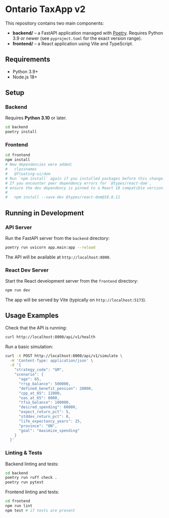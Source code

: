 # Ontario TaxApp v2

This repository contains two main components:

- **backend/** – a FastAPI application managed with [Poetry](https://python-poetry.org/). Requires Python 3.9 or newer (see `pyproject.toml` for the exact version range).
- **frontend/** – a React application using Vite and TypeScript.

## Requirements

- Python 3.9+
- Node.js 18+

## Setup

### Backend
Requires **Python 3.10** or later.
```bash
cd backend
poetry install
```

### Frontend
```bash
cd frontend
npm install
# New dependencies were added:
#   classnames
#   @floating-ui/dom
# Run `npm install` again if you installed packages before this change.
# If you encounter peer dependency errors for `@types/react-dom`,
# ensure the dev dependency is pinned to a React 18 compatible version:
#
#   npm install --save-dev @types/react-dom@18.0.11
```

## Running in Development

### API Server
Run the FastAPI server from the `backend` directory:
```bash
poetry run uvicorn app.main:app --reload
```
The API will be available at `http://localhost:8000`.

### React Dev Server
Start the React development server from the `frontend` directory:
```bash
npm run dev
```
The app will be served by Vite (typically on `http://localhost:5173`).

## Usage Examples

Check that the API is running:
```bash
curl http://localhost:8000/api/v1/health
```

Run a basic simulation:
```bash
curl -X POST http://localhost:8000/api/v1/simulate \
  -H 'Content-Type: application/json' \
  -d '{
    "strategy_code": "GM",
    "scenario": {
      "age": 65,
      "rrsp_balance": 500000,
      "defined_benefit_pension": 20000,
      "cpp_at_65": 12000,
      "oas_at_65": 8000,
      "tfsa_balance": 100000,
      "desired_spending": 60000,
      "expect_return_pct": 5,
      "stddev_return_pct": 8,
      "life_expectancy_years": 25,
      "province": "ON",
      "goal": "maximize_spending"
    }
  }'
```

### Linting & Tests

Backend linting and tests:
```bash
cd backend
poetry run ruff check .
poetry run pytest
```

Frontend linting and tests:
```bash
cd frontend
npm run lint
npm test # if tests are present
```
